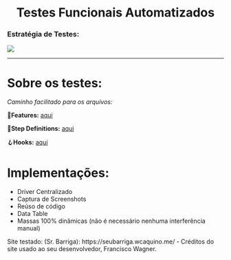 <h1 align="center">Testes Funcionais Automatizados
</h1>

### Estratégia de Testes: 

<img src="https://github.com/FrancoRoldao/automation-testes-funcionais/blob/master/images/Sr.%20Barriga(estrategia).png"></img>



<hr></hr>


# Sobre os testes:

_Caminho facilitado para os arquivos:_

🥒**Features:** <a href="https://github.com/FrancoRoldao/Automation-testes_funcionais/tree/master/TestesFuncionais/src/test/resources/features">aqui</a>

👣**Step Definitions:** <a href="https://github.com/FrancoRoldao/Automation-testes_funcionais/tree/master/TestesFuncionais/src/test/java/br/com/franco/steps">aqui</a>

🪝**Hooks:** <a href="https://github.com/FrancoRoldao/Automation-testes_funcionais/blob/master/TestesFuncionais/src/test/java/br/com/franco/steps/Hooks.java">aqui</a>

# Implementações: 
- Driver Centralizado
- Captura de Screenshots
- Reúso de código
- Data Table
- Massas 100% dinâmicas (não é necessário nenhuma interferência manual)








<footer>
Site testado: (Sr. Barriga): https://seubarriga.wcaquino.me/ - Créditos do site usado ao seu desenvolvedor, Francisco Wagner.
</footer>

